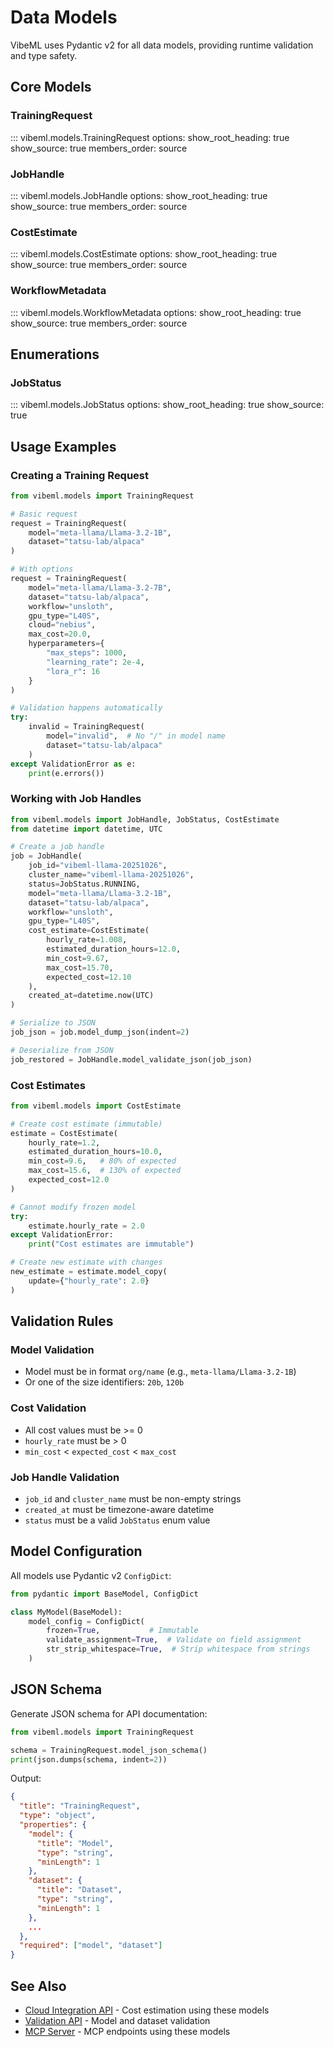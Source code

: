 # Data Models

VibeML uses Pydantic v2 for all data models, providing runtime validation and type safety.

## Core Models

### TrainingRequest

::: vibeml.models.TrainingRequest
    options:
      show_root_heading: true
      show_source: true
      members_order: source

### JobHandle

::: vibeml.models.JobHandle
    options:
      show_root_heading: true
      show_source: true
      members_order: source

### CostEstimate

::: vibeml.models.CostEstimate
    options:
      show_root_heading: true
      show_source: true
      members_order: source

### WorkflowMetadata

::: vibeml.models.WorkflowMetadata
    options:
      show_root_heading: true
      show_source: true
      members_order: source

## Enumerations

### JobStatus

::: vibeml.models.JobStatus
    options:
      show_root_heading: true
      show_source: true

## Usage Examples

### Creating a Training Request

```python
from vibeml.models import TrainingRequest

# Basic request
request = TrainingRequest(
    model="meta-llama/Llama-3.2-1B",
    dataset="tatsu-lab/alpaca"
)

# With options
request = TrainingRequest(
    model="meta-llama/Llama-3.2-7B",
    dataset="tatsu-lab/alpaca",
    workflow="unsloth",
    gpu_type="L40S",
    cloud="nebius",
    max_cost=20.0,
    hyperparameters={
        "max_steps": 1000,
        "learning_rate": 2e-4,
        "lora_r": 16
    }
)

# Validation happens automatically
try:
    invalid = TrainingRequest(
        model="invalid",  # No "/" in model name
        dataset="tatsu-lab/alpaca"
    )
except ValidationError as e:
    print(e.errors())
```

### Working with Job Handles

```python
from vibeml.models import JobHandle, JobStatus, CostEstimate
from datetime import datetime, UTC

# Create a job handle
job = JobHandle(
    job_id="vibeml-llama-20251026",
    cluster_name="vibeml-llama-20251026",
    status=JobStatus.RUNNING,
    model="meta-llama/Llama-3.2-1B",
    dataset="tatsu-lab/alpaca",
    workflow="unsloth",
    gpu_type="L40S",
    cost_estimate=CostEstimate(
        hourly_rate=1.008,
        estimated_duration_hours=12.0,
        min_cost=9.67,
        max_cost=15.70,
        expected_cost=12.10
    ),
    created_at=datetime.now(UTC)
)

# Serialize to JSON
job_json = job.model_dump_json(indent=2)

# Deserialize from JSON
job_restored = JobHandle.model_validate_json(job_json)
```

### Cost Estimates

```python
from vibeml.models import CostEstimate

# Create cost estimate (immutable)
estimate = CostEstimate(
    hourly_rate=1.2,
    estimated_duration_hours=10.0,
    min_cost=9.6,   # 80% of expected
    max_cost=15.6,  # 130% of expected
    expected_cost=12.0
)

# Cannot modify frozen model
try:
    estimate.hourly_rate = 2.0
except ValidationError:
    print("Cost estimates are immutable")

# Create new estimate with changes
new_estimate = estimate.model_copy(
    update={"hourly_rate": 2.0}
)
```

## Validation Rules

### Model Validation

- Model must be in format `org/name` (e.g., `meta-llama/Llama-3.2-1B`)
- Or one of the size identifiers: `20b`, `120b`

### Cost Validation

- All cost values must be >= 0
- `hourly_rate` must be > 0
- `min_cost` < `expected_cost` < `max_cost`

### Job Handle Validation

- `job_id` and `cluster_name` must be non-empty strings
- `created_at` must be timezone-aware datetime
- `status` must be a valid `JobStatus` enum value

## Model Configuration

All models use Pydantic v2 `ConfigDict`:

```python
from pydantic import BaseModel, ConfigDict

class MyModel(BaseModel):
    model_config = ConfigDict(
        frozen=True,           # Immutable
        validate_assignment=True,  # Validate on field assignment
        str_strip_whitespace=True,  # Strip whitespace from strings
    )
```

## JSON Schema

Generate JSON schema for API documentation:

```python
from vibeml.models import TrainingRequest

schema = TrainingRequest.model_json_schema()
print(json.dumps(schema, indent=2))
```

Output:

```json
{
  "title": "TrainingRequest",
  "type": "object",
  "properties": {
    "model": {
      "title": "Model",
      "type": "string",
      "minLength": 1
    },
    "dataset": {
      "title": "Dataset",
      "type": "string",
      "minLength": 1
    },
    ...
  },
  "required": ["model", "dataset"]
}
```

## See Also

- [Cloud Integration API](cloud.md) - Cost estimation using these models
- [Validation API](validation.md) - Model and dataset validation
- [MCP Server](../mcp.md) - MCP endpoints using these models
